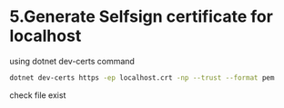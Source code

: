 # 5.Generate Selfsign certificate for localhost

using dotnet dev-certs command

```bash
dotnet dev-certs https -ep localhost.crt -np --trust --format pem
```

check file exist
